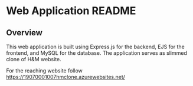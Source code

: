 # Web Application README

## Overview

This web application is built using Express.js for the backend, EJS for the frontend, and MySQL for the database. 
The application serves as slimmed clone of H&M website.

For the reaching website follow https://19070001007hmclone.azurewebsites.net/
